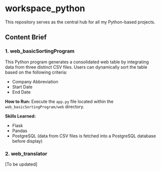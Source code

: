 # workspace_python

This repository serves as the central hub for all my Python-based projects.

## Content Brief

### 1. web_basicSortingProgram

This Python program generates a consolidated web table by integrating data from three distinct CSV files. Users can dynamically sort the table based on the following criteria:

-   Company Abbreviation
-   Start Date
-   End Date

**How to Run:** Execute the `app.py` file located within the `web_basicSortingProgram/web` directory.

**Skills Learned:**

-   Flask
-   Pandas
-   PostgreSQL (data from CSV files is fetched into a PostgreSQL database before display)

### 2. web_translator

[To be updated]
